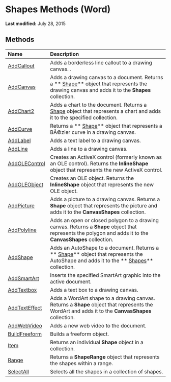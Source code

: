 
# Shapes Methods (Word)

 **Last modified:** July 28, 2015


## Methods



|**Name**|**Description**|
|:-----|:-----|
| [AddCallout](5745edcc-5010-8df8-5311-9179461e01fe.md)|Adds a borderless line callout to a drawing canvas. .|
| [AddCanvas](ff6da70f-f6ce-83f8-8e30-95b50a1f4e4f.md)|Adds a drawing canvas to a document. Returns a  ** [Shape](604029ce-9b2f-9748-5d4e-b458796fa2f0.md)** object that represents the drawing canvas and adds it to the **Shapes** collection.|
| [AddChart2](54b1e65b-57ad-4824-2acf-2e1e0a22f085.md)|Adds a chart to the document. Returns a  [Shape](604029ce-9b2f-9748-5d4e-b458796fa2f0.md) object that represents a chart and adds it to the specified collection.|
| [AddCurve](105f6ff1-b8a9-aec5-285b-6bf7399ecdc7.md)|Returns a  ** [Shape](604029ce-9b2f-9748-5d4e-b458796fa2f0.md)** object that represents a BÃ©zier curve in a drawing canvas.|
| [AddLabel](c5a5ea1f-5ca3-2c8d-40e2-bad94a220609.md)|Adds a text label to a drawing canvas.|
| [AddLine](d1c609c3-d5d1-80e8-4f95-184a9a536feb.md)|Adds a line to a drawing canvas.|
| [AddOLEControl](f0f5d8cb-ea31-58a9-f266-eff38610cf3b.md)|Creates an ActiveX control (formerly known as an OLE control). Returns the  **InlineShape** object that represents the new ActiveX control.|
| [AddOLEObject](06da5744-2c7e-294e-e497-e96bf452f93c.md)|Creates an OLE object. Returns the  **InlineShape** object that represents the new OLE object.|
| [AddPicture](198d5663-7e35-b0e4-3729-48f156ddd8bf.md)|Adds a picture to a drawing canvas. Returns a  **Shape** object that represents the picture and adds it to the **CanvasShapes** collection.|
| [AddPolyline](a9e25bec-095d-e088-246a-34b813ab0328.md)|Adds an open or closed polygon to a drawing canvas. Returns a  **Shape** object that represents the polygon and adds it to the **CanvasShapes** collection.|
| [AddShape](a0f1ce85-a641-5e9f-eb3c-4ebf01fdc32a.md)|Adds an AutoShape to a document. Returns a  ** [Shape](604029ce-9b2f-9748-5d4e-b458796fa2f0.md)** object that represents the AutoShape and adds it to the ** [Shapes](0907eed3-886e-8e73-0e5e-71f4b37ddd5b.md)** collection.|
| [AddSmartArt](45fabbc8-eb61-2f5f-4f69-560fe1ad188a.md)|Inserts the specified SmartArt graphic into the active document.|
| [AddTextbox](7b5c766e-40b3-a390-561f-cd1a53eb93a7.md)|Adds a text box to a drawing canvas.|
| [AddTextEffect](1f1fca1b-f357-8526-75a4-b05a378736bc.md)|Adds a WordArt shape to a drawing canvas. Returns a  **Shape** object that represents the WordArt and adds it to the **CanvasShapes** collection.|
| [AddWebVideo](9bdd1bc2-0d04-ca0c-eba2-4080843cf614.md)|Adds a new web video to the document.|
| [BuildFreeform](760fe720-3fbc-16a1-c5b3-b78502dbf670.md)|Builds a freeform object.|
| [Item](21b5d102-749b-75ac-8161-21c87e73b5c2.md)|Returns an individual  **Shape** object in a collection.|
| [Range](277b5e9c-1bec-9e0c-b022-32cef4c5e38e.md)|Returns a  **ShapeRange** object that represents the shapes within a range.|
| [SelectAll](2d907cfd-75ad-c29f-8ef8-85f810915ba8.md)|Selects all the shapes in a collection of shapes.|

